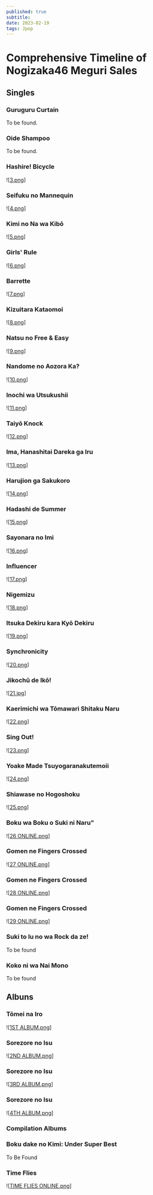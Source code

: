 ```yaml
---
published: true
subtitle: 
date: 2023-02-19
tags: Jpop
---
```


#  Comprehensive Timeline of Nogizaka46 Meguri Sales

## Singles


### Guruguru Curtain

To be found.

### Oide Shampoo

To be found.

### Hashire! Bicycle

![[3.png]]

### Seifuku no Mannequin

![[4.png]]

### Kimi no Na wa Kibō

![[5.png]]

### Girls' Rule

![[6.png]]

### Barrette

![[7.png]]

### Kizuitara Kataomoi

![[8.png]]

### Natsu no Free & Easy

![[9.png]]

### Nandome no Aozora Ka?

![[10.png]]

### Inochi wa Utsukushii

![[11.png]]

### Taiyō Knock

![[12.png]]

### Ima, Hanashitai Dareka ga Iru

![[13.png]]

### Harujion ga Sakukoro

![[14.png]]

### Hadashi de Summer

![[15.png]]

### Sayonara no Imi

![[16.png]]

### Influencer

![[17.png]]

### Nigemizu

![[18.png]]

### Itsuka Dekiru kara Kyō Dekiru

![[19.png]]

### Synchronicity

![[20.png]]

###  Jikochū de Ikō!

![[21.jpg]]

###  Kaerimichi wa Tōmawari Shitaku Naru

![[22.png]]

###  Sing Out!

![[23.png]]

###  Yoake Made Tsuyogaranakutemoii

![[24.png]]

###  Shiawase no Hogoshoku

![[25.png]]

###  Boku wa Boku o Suki ni Naru"

![[26 ONLINE.png]]

###  Gomen ne Fingers Crossed

![[27 ONLINE.png]]

###  Gomen ne Fingers Crossed

![[28 ONLINE.png]]

###  Gomen ne Fingers Crossed

![[29 ONLINE.png]]

### Suki to Iu no wa Rock da ze!

To be found

### Koko ni wa Nai Mono

To be found

## Albuns

### Tōmei na Iro

![[1ST ALBUM.png]]

### Sorezore no Isu

![[2ND ALBUM.png]]

### Sorezore no Isu

![[3RD ALBUM.png]]

### Sorezore no Isu

![[4TH ALBUM.png]]

### Compilation Albums

### Boku dake no Kimi: Under Super Best

To Be Found

### Time Flies

![[TIME FLIES ONLINE.png]]

[//begin]: # "Autogenerated link references for markdown compatibility"
[3.png]: ../images/3.png "3.png"
[4.png]: ../images/4.png "4.png"
[5.png]: ../images/5.png "5.png"
[6.png]: ../images/6.png "6.png"
[7.png]: ../images/7.png "7.png"
[8.png]: ../images/8.png "8.png"
[9.png]: ../images/9.png "9.png"
[10.png]: ../images/10.png "10.png"
[11.png]: ../images/11.png "11.png"
[12.png]: ../images/12.png "12.png"
[13.png]: ../images/13.png "13.png"
[14.png]: ../images/14.png "14.png"
[15.png]: ../images/15.png "15.png"
[16.png]: ../images/16.png "16.png"
[17.png]: ../images/17.png "17.png"
[18.png]: ../images/18.png "18.png"
[19.png]: ../images/19.png "19.png"
[20.png]: ../images/20.png "20.png"
[21.jpg]: ../images/21.jpg "21.jpg"
[22.png]: ../images/22.png "22.png"
[23.png]: ../images/23.png "23.png"
[24.png]: ../images/24.png "24.png"
[25.png]: ../images/25.png "25.png"
[26 ONLINE.png]: <../images/26 ONLINE.png> "26 ONLINE.png"
[27 ONLINE.png]: <../images/27 ONLINE.png> "27 ONLINE.png"
[28 ONLINE.png]: <../images/28 ONLINE.png> "28 ONLINE.png"
[29 ONLINE.png]: <../images/29 ONLINE.png> "29 ONLINE.png"
[1ST ALBUM.png]: <../images/1ST ALBUM.png> "1ST ALBUM.png"
[2ND ALBUM.png]: <../images/2ND ALBUM.png> "2ND ALBUM.png"
[3RD ALBUM.png]: <../images/3RD ALBUM.png> "3RD ALBUM.png"
[4TH ALBUM.png]: <../images/4TH ALBUM.png> "4TH ALBUM.png"
[TIME FLIES ONLINE.png]: <../images/TIME FLIES ONLINE.png> "TIME FLIES ONLINE.png"
[//end]: # "Autogenerated link references"